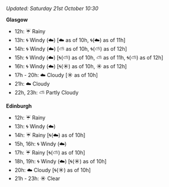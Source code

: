 *Updated: Saturday 21st October 10:30*

**Glasgow**

* 12h: :umbrella: Rainy
* 13h: :cyclone: Windy (:cloud:) [:cloud: as of 10h, :cyclone:(:cloud:) as of 11h]
* 14h: :cyclone: Windy (:cloud:) [:partly_sunny: as of 10h, :cyclone:(:partly_sunny:) as of 12h]
* 15h: :cyclone: Windy (:cloud:) [:cyclone:(:partly_sunny:) as of 10h, :partly_sunny: as of 11h, :cyclone:(:partly_sunny:) as of 12h]
* 16h: :cyclone: Windy (:cloud:) [:cyclone:(:sunny:) as of 10h, :sunny: as of 12h]
* 17h - 20h: :cloud: Cloudy [:sunny: as of 10h]
* 21h: :cloud: Cloudy
* 22h, 23h: :partly_sunny: Partly Cloudy

**Edinburgh**

* 12h: :umbrella: Rainy
* 13h: :cyclone: Windy (:cloud:)
* 14h: :umbrella: Rainy [:cyclone:(:cloud:) as of 10h]
* 15h, 16h: :cyclone: Windy (:cloud:)
* 17h: :umbrella: Rainy [:cyclone:(:partly_sunny:) as of 10h]
* 18h, 19h: :cyclone: Windy (:cloud:) [:cyclone:(:sunny:) as of 10h]
* 20h: :cloud: Cloudy [:cyclone:(:sunny:) as of 10h]
* 21h - 23h: :sunny: Clear
